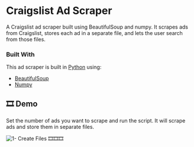 # Craigslist Ad Scraper

A Craigslist ad scraper built using BeautifulSoup and numpy.
It scrapes ads from Craigslist, stores each ad in a separate file, and lets the user search from those files.

### Built With

This ad scraper is built in [Python](https://python.org) using:
* [BeautifulSoup](https://www.crummy.com/software/BeautifulSoup/bs4/doc/)
* [Numpy](https://numpy.org/doc/stable/)

## 🎞 Demo
Set the number of ads you want to scrape and run the script. It will scrape ads and store them in separate files.

![1- Create Files](https://user-images.githubusercontent.com/70039999/117896228-8db48f00-b2d9-11eb-924e-b58fddbe9e06.gif)
🎞🎞🎞
